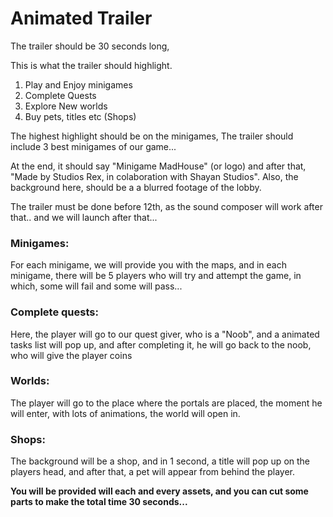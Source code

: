 # Animated Trailer

The trailer should be 30 seconds long,

This is what the trailer should highlight.
1. Play and Enjoy minigames
2. Complete Quests
3. Explore New worlds
4. Buy pets, titles etc (Shops)

The highest highlight should be on the minigames,
The trailer should include 3 best minigames of our game...

At the end, it should say "Minigame MadHouse" (or logo) and after that, 
"Made by Studios Rex, in colaboration with Shayan Studios".
Also, the background here, should be a a blurred footage of the lobby.

The trailer must be done before 12th, as the sound composer will work after that.. and we will launch after that...

### Minigames:
For each minigame, we will provide you with the maps,
and in each minigame, there will be 5 players who will try and attempt the game, in which, some will fail and some will pass...

### Complete quests:
Here, the player will go to our quest giver, who is a "Noob", and a animated tasks list will pop up, and after completing it, he will go back to the noob, who will give the player coins

### Worlds:
The player will go to the place where the portals are placed, the moment he will enter, with lots of animations, the world will open in.

### Shops:
The background will be a shop, and in 1 second, a title will pop up on the players head, and after that, a pet will appear from behind the player.

**You will be provided will each and every assets, and you can cut some parts to make the total time 30 seconds...**
